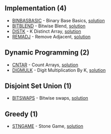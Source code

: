 ## Implementation (4)
* [BINBASBASIC](https://www.codechef.com/problems/BINBASBASIC) - Binary Base Basics, [solution](./BINBASBASIC)
* [BITBLEND](https://www.codechef.com/problems/BITBLEND) - Bitwise Blend, [solution](./BITBLEND)
* [DISTK](https://www.codechef.com/problems/DISTK) - K Distinct Array, [solution](./DISTK)
* [REMADJ](https://www.codechef.com/problems/REMADJ) - Remove Adjacent, [solution](./REMADJ)

## Dynamic Programming (2)
* [CNTAR](https://www.codechef.com/problems/CNTAR) - Count Arrays, [solution](./CNTAR)
* [DIGMULK](https://www.codechef.com/problems/DIGMULK) - Digit Multiplication By K, [solution](./DIGMULK)

## Disjoint Set Union (1)
* [BITSWAPS](https://www.codechef.com/problems/BITSWAPS) - Bitwise swaps, [solution](./BITSWAPS)

## Greedy (1)
* [STNGAME](https://www.codechef.com/problems/STNGAME) - Stone Game, [solution](./STNGAME)